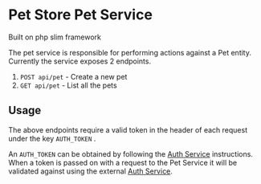 # Pet Store Pet Service

Built on php slim framework

The pet service is responsible for performing actions against a Pet entity. Currently the service exposes 2 endpoints. 

1. `POST api/pet` - Create a new pet
2. `GET api/pet` - List all the pets

## Usage
The above endpoints require a valid token in the header of each request under the key `AUTH_TOKEN` .

An `AUTH_TOKEN` can be obtained by following the [Auth Service](https://www.google.com) instructions. When a token is passed on with a request to the Pet Service it will be validated against using the external [Auth Service](https://www.google.com).